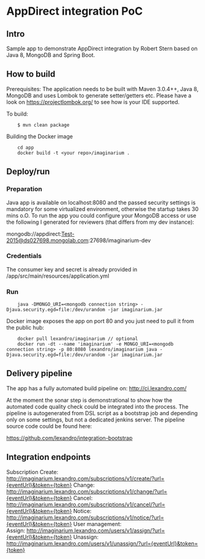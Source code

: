 # AppDirect integration PoC

## Intro

Sample app to demonstrate AppDirect integration by Robert Stern based on Java 8, MongoDB and Spring Boot.


## How to build
Prerequisites: The application needs to be built with Maven 3.0.4++, Java 8, MongoDB and uses Lombok to generate setter/getters etc. Please have a look on https://projectlombok.org/ to see how is your IDE supported.  

To build:
```
    $ mvn clean package
```

Building the Docker image
```
    cd app
    docker build -t <your repo>/imaginarium .
```
     
## Deploy/run

### Preparation
Java app is available on localhost:8080 and the passed security settings is mandatory for some virtualized environment, otherwise the startup takes 30 mins o.O.
To run the app you could configure your MongoDB access or use the following I generated for reviewers (that differs from my dev instance):

  mongodb://appdirect:Test-2015@ds027698.mongolab.com:27698/imaginarium-dev

### Credentials 
The consumer key and secret is already provided in <proj root>/app/src/main/resources/application.yml 

### Run
```
    java -DMONGO_URI=<mongodb connection string> -Djava.security.egd=file:/dev/urandom -jar imaginarium.jar
```

Docker image exposes the app on port 80 and you just need to pull it from the public hub:
```
    docker pull lexandro/imaginarium // optional
    docker run -dt --name 'imaginarium' -e MONGO_URI=<mongodb connection string> -p 80:8080 lexandro/imaginarium java -Djava.security.egd=file:/dev/urandom -jar imaginarium.jar
```     

## Delivery pipeline
The app has a fully automated build pipeline on: http://ci.lexandro.com/

At the moment the sonar step is demonstrational to show how the automated code quality check could be integrated into the process. The pipeline is
autogenerated from DSL script as a bootstrap job and depending only on some settings, but not a dedicated jenkins server. The pipeline source code 
could be found here:

https://github.com/lexandro/integration-bootstrap

## Integration endpoints
Subscription
    Create: http://imaginarium.lexandro.com/subscriptions/v1/create/?url={eventUrl}&token={token}
    Change: http://imaginarium.lexandro.com/subscriptions/v1/change/?url={eventUrl}&token={token}
    Cancel: http://imaginarium.lexandro.com/subscriptions/v1/cancel/?url={eventUrl}&token={token}
    Notice: http://imaginarium.lexandro.com/subscriptions/v1/notice/?url={eventUrl}&token={token}
User management:    
    Assign:   http://imaginarium.lexandro.com/users/v1/assign/?url={eventUrl}&token={token}
    Unassign: http://imaginarium.lexandro.com/users/v1/unassign/?url={eventUrl}&token={token}




